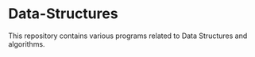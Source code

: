 # Data-Structures

This repository contains various programs related to Data Structures and algorithms.

